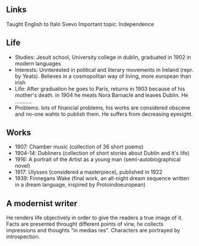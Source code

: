 ## Links
Taught English to Italo Svevo
Important topic: Independence

## Life
- Studies: Jesuit school, University college in dublin, graduated in 1902 in modern languages
- Interests: Unnterested in political and literary movements in Ireland (repr. by Yeats). Believes in a cosmopolitan way of living, more european than irish
- Life: After graduation he goes to Paris, returns in 1903 because of his mother's death. in 1904 he meats Nora Barnacle and leaves Dublin. He ...........
- Problems: lots of financial problems, his works are considered obscene and no-one wahts to publish them. He suffers from decreasing eyesight.
## Works
- 1907: Chamber music (collection of 36 short poems)
- 1904-14: Dubliners (collection of short stories about Dublin and it's life)
- 1916: A portrait of the Artist as a young man (semi-autobiographical novel)
- 1917: Ulysses (considered a masterpiece), published in 1922
- 1939: Finnegans Wake (final work, an all-night dream sequence written in a dream language, inspired by Protoindoeuropean)
## A modernist writer
He renders life objectively in order to give the readers a true image of it. Facts are presented throught different points of virw, he collects impressions and thoughts "in medias res". Characters are portrayed by introspection.